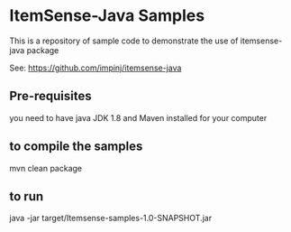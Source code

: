 # ItemSense-Java Samples

This is a repository of sample code to demonstrate the use of itemsense-java package

See: https://github.com/impinj/itemsense-java

## Pre-requisites
you need to have java JDK 1.8 and Maven installed for your computer

## to compile the samples


mvn clean package

## to run 

java -jar target/Itemsense-samples-1.0-SNAPSHOT.jar




